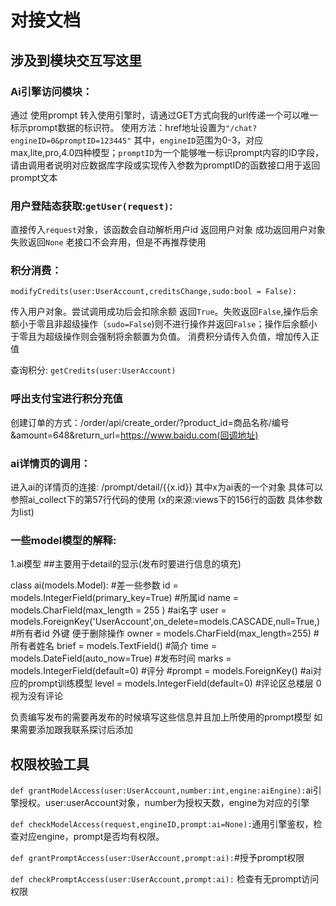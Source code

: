 # 对接文档
## 涉及到模块交互写这里
### Ai引擎访问模块：
通过 使用prompt 转入使用引擎时，请通过GET方式向我的url传递一个可以唯一标示prompt数据的标识符。
使用方法：href地址设置为`"/chat?engineID=0&promptID=123445"`
其中，`engineID`范围为0-3，对应max,lite,pro,4.0四种模型；`promptID`为一个能够唯一标识prompt内容的ID字段，请由调用者说明对应数据库字段或实现传入参数为promptID的函数接口用于返回prompt文本

### 用户登陆态获取:`getUser(request)`:
直接传入`request`对象，该函数会自动解析用户id 返回用户对象
成功返回用户对象
失败返回`None`
老接口不会弃用，但是不再推荐使用

### 积分消费：
  `modifyCredits(user:UserAccount,creditsChange,sudo:bool = False):`

传入用户对象。尝试调用成功后会扣除余额 返回`True`。失败返回`False`,操作后余额小于零且非超级操作（`sudo=False`)则不进行操作并返回`False`；操作后余额小于零且为超级操作则会强制将余额置为负值。
消费积分请传入负值，增加传入正值

查询积分: `getCredits(user:UserAccount)`

### 呼出支付宝进行积分充值
创建订单的方式：/order/api/create_order/?product_id=商品名称/编号&amount=648&return_url=https://www.baidu.com(回调地址)

### ai详情页的调用：

进入ai的详情页的连接: /prompt/detail/{{x.id}}  其中x为ai表的一个对象 
具体可以参照ai_collect下的第57行代码的使用  (x的来源:views下的156行的函数 具体参数为list)

### 一些model模型的解释:

1.ai模型 ##主要用于detail的显示(发布时要进行信息的填充)

class ai(models.Model):  #差一些参数
    id = models.IntegerField(primary_key=True)  #所属id
    name = models.CharField(max_length = 255 )  #ai名字
    user = models.ForeignKey('UserAccount',on_delete=models.CASCADE,null=True,)  #所有者id 外键 便于删除操作 
    owner = models.CharField(max_length=255)  #所有者姓名
    brief = models.TextField()  #简介
    time = models.DateField(auto_now=True)  #发布时间
    marks = models.IntegerField(default=0) #评分
    #prompt = models.ForeignKey()   #ai对应的prompt训练模型
    level = models.IntegerField(default=0) #评论区总楼层 0视为没有评论

  负责编写发布的需要再发布的时候填写这些信息并且加上所使用的prompt模型 如果需要添加跟我联系探讨后添加

  ## 权限校验工具
`def grantModelAccess(user:UserAccount,number:int,engine:aiEngine):`ai引擎授权。user:userAccount对象，number为授权天数，engine为对应的引擎

`def checkModelAccess(request,engineID,prompt:ai=None):`通用引擎鉴权，检查对应engine，prompt是否均有权限。

`def grantPromptAccess(user:UserAccount,prompt:ai):`#授予prompt权限

`def checkPromptAccess(user:UserAccount,prompt:ai):` 检查有无prompt访问权限
